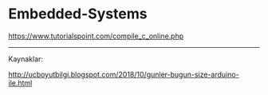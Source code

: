 # Embedded-Systems

https://www.tutorialspoint.com/compile_c_online.php

--------------------------------------------------------------

Kaynaklar:

http://ucboyutbilgi.blogspot.com/2018/10/gunler-bugun-size-arduino-ile.html
